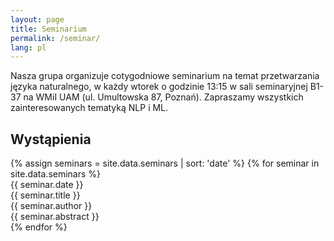 ```yaml
---
layout: page
title: Seminarium
permalink: /seminar/
lang: pl
---
```


Nasza grupa organizuje cotygodniowe seminarium na temat przetwarzania języka
naturalnego, w każdy wtorek o godzinie 13:15 w sali seminaryjnej B1-37 na WMiI
UAM (ul. Umultowska 87, Poznań). Zapraszamy wszystkich zainteresowanych
tematyką NLP i ML.

Wystąpienia
-----------

<div class="seminars">
  {% assign seminars = site.data.seminars | sort: 'date' %}
  {% for seminar in site.data.seminars %}
  <div class="seminar">
    <div class="date">{{ seminar.date }}</div>
    <div class="box">
      <div class="title">{{ seminar.title }}</div>
      <div class="author">{{ seminar.author }}</div>
      <div class="abstract">{{ seminar.abstract }}</div>
    </div>
  </div>
  {% endfor %}
</div>
